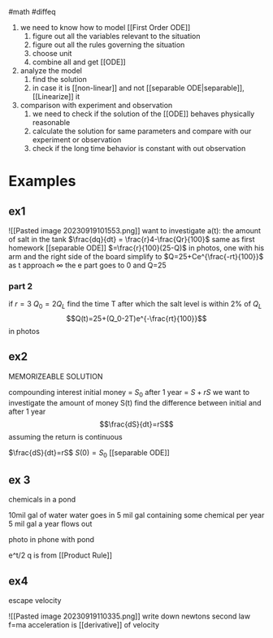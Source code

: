 #math #diffeq 
1. we need to know how to model [[First Order ODE]]
	1. figure out all the variables relevant to the situation
	2. figure out all the rules governing the situation
	3. choose unit
	4. combine all and get [[ODE]]
2. analyze the model
	1. find the solution
	2. in case it is [[non-linear]] and not [[separable ODE|separable]], [[Linearize]] it
3. comparison with experiment and observation
	1. we need to check if the solution of the [[ODE]] behaves physically reasonable
	2. calculate the solution for same parameters and compare with our experiment or observation
	3. check if the long time behavior is constant with out observation


# Examples
## ex1
![[Pasted image 20230919101553.png]]
want to investigate a(t): the amount of salt in the tank
$\frac{dq}{dt} = \frac{r}4-\frac{Qr}{100}$
same as first homework
[[separable ODE]]
$=\frac{r}{100}(25-Q)$
in photos, one with his arm and the right side of the board
simplify to $Q=25+Ce^{\frac{-rt}{100}}$
as t approach $\infty$ the e part goes to 0 and Q=25

### part 2

if $r=3$ $Q_0=2Q_L$ find the time T after which the salt level is within 2% of $Q_L$
 $$Q(t)=25+(Q_0-2T)e^{-\frac{rt}{100}}$$
 in photos

## ex2

MEMORIZEABLE SOLUTION

compounding interest
initial money = $S_0$
after 1 year = $S+rS$
we want to investigate the amount of money S(t)
find the difference between initial and after 1 year
$$\frac{dS}{dt}=rS$$
assuming the return is continuous

$\frac{dS}{dt}=rS$
$S(0)=S_0$
[[separable ODE]]


## ex 3
chemicals in a pond

10mil gal of water
water goes in 5 mil gal containing some chemical per year
 5 mil gal a year flows out 

photo in phone with pond


e^t/2 q is from [[Product Rule]]

## ex4
escape velocity

![[Pasted image 20230919110335.png]]
write down newtons second law f=ma
acceleration is [[derivative]] of velocity